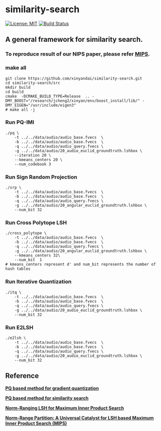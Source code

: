 similarity-search
==============
[![License: MIT](https://img.shields.io/badge/License-MIT-yellow.svg)](https://github.com/xinyandai/similarity-search/blob/master/LICENSE)
[![Build Status](https://travis-ci.com/xinyandai/similarity-search.svg?token=rQzxktTxAXqqyNh8ZrSa&branch=master)](https://travis-ci.com/xinyandai/similarity-search)
## A general framework for similarity search.
### To reproduce result of our NIPS paper, please refer [MIPS](https://github.com/xinyandai/similarity-search/blob/master/MIPS.md).
### make all  
    git clone https://github.com/xinyandai/similarity-search.git
    cd similarity-search/src
    mkdir build
    cd build
    cmake  -DCMAKE_BUILD_TYPE=Release  .. -DMY_BOOST="/research/jcheng2/xinyan/env/boost_install/lib/" -DMY_EIGEN="/usr/include/eigen3"
    # make all -j

### Run PQ-IMI

    ./pq \
        -t ../../data/audio/audio_base.fvecs  \
        -b ../../data/audio/audio_base.fvecs  \
        -q ../../data/audio/audio_query.fvecs \
        -g ../../data/audio/20_audio_euclid_groundtruth.lshbox \
        --iteration 20 \
        --kmeans_centers 20 \
        --num_codebook 3

### Run Sign Random Projection

    ./srp \
        -t ../../data/audio/audio_base.fvecs  \
        -b ../../data/audio/audio_base.fvecs  \
        -q ../../data/audio/audio_query.fvecs \
        -g ../../data/audio/20_angular_euclid_groundtruth.lshbox \
        --num_bit 32

### Run Cross Polytope LSH

    ./cross_polytope \
        -t ../../data/audio/audio_base.fvecs  \
        -b ../../data/audio/audio_base.fvecs  \
        -q ../../data/audio/audio_query.fvecs \
        -g ../../data/audio/20_angular_euclid_groundtruth.lshbox \
        --kmeans_centers 32\
        --num_bit  1
    # kmeans_centers represent d' and num_bit represents the number of hash tables
### Run Iterative Quantization

    ./itq \
        -t ../../data/audio/audio_base.fvecs  \
        -b ../../data/audio/audio_base.fvecs  \
        -q ../../data/audio/audio_query.fvecs \
        -g ../../data/audio/20_audio_euclid_groundtruth.lshbox \
        --num_bit 32
### Run E2LSH

    ./e2lsh \
        -t ../../data/audio/audio_base.fvecs  \
        -b ../../data/audio/audio_base.fvecs  \
        -q ../../data/audio/audio_query.fvecs \
        -g ../../data/audio/20_audio_euclid_groundtruth.lshbox \
        --num_bit 32

## Reference
**[PQ based method for gradient quantization](https://github.com/xinyandai/gradient-quantization)**

**[PQ based method for similarity search](https://github.com/xinyandai/product-quantization)**

**[Norm-Ranging LSH for Maximum Inner Product Search](https://arxiv.org/pdf/1809.08782.pdf)**

**[Norm-Range Partition: A Universal Catalyst for LSH based Maximum Inner Product Search (MIPS)](https://arxiv.org/pdf/1810.09104.pdf)**